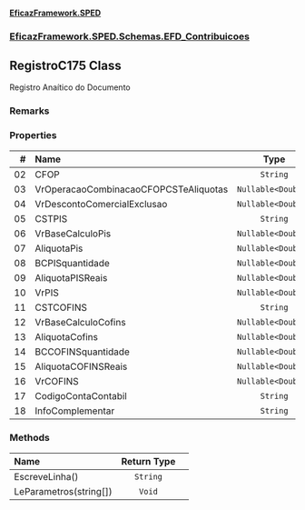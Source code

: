 #### [EficazFramework.SPED](EficazFrameworkSPED.md 'EficazFramework SPED')
### [EficazFramework.SPED.Schemas.EFD_Contribuicoes](EficazFramework.SPED.Schemas.EFD_Contribuicoes.md 'EficazFramework.SPED.Schemas.EFD_Contribuicoes')

## RegistroC175 Class

Registro Anaítico do Documento

### Remarks
### Properties

| # | Name | Type | |
| ---: | :--- | :---: | :--- |
| 02 | CFOP | `String` |  |
| 03 | VrOperacaoCombinacaoCFOPCSTeAliquotas | `Nullable<Double>` |  |
| 04 | VrDescontoComercialExclusao | `Nullable<Double>` |  |
| 05 | CSTPIS | `String` |  |
| 06 | VrBaseCalculoPis | `Nullable<Double>` |  |
| 07 | AliquotaPis | `Nullable<Double>` |  |
| 08 | BCPISquantidade | `Nullable<Double>` |  |
| 09 | AliquotaPISReais | `Nullable<Double>` |  |
| 10 | VrPIS | `Nullable<Double>` |  |
| 11 | CSTCOFINS | `String` |  |
| 12 | VrBaseCalculoCofins | `Nullable<Double>` |  |
| 13 | AliquotaCofins | `Nullable<Double>` |  |
| 14 | BCCOFINSquantidade | `Nullable<Double>` |  |
| 15 | AliquotaCOFINSReais | `Nullable<Double>` |  |
| 16 | VrCOFINS | `Nullable<Double>` |  |
| 17 | CodigoContaContabil | `String` |  |
| 18 | InfoComplementar | `String` |  |
### Methods

| Name | Return Type | |
| :--- | :---: | :--- |
| EscreveLinha() | `String` |  |
| LeParametros(string[]) | `Void` |  |
